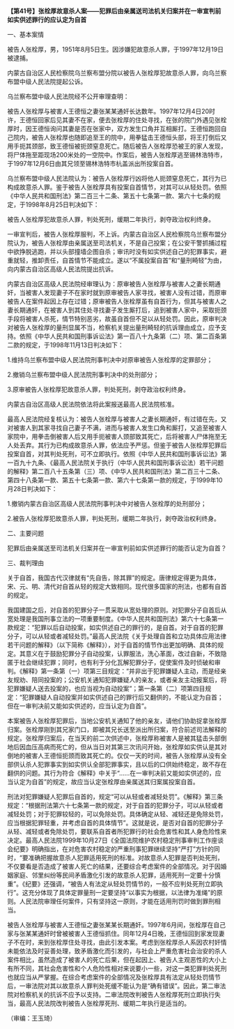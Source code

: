 **【第41号】张栓厚故意杀人案——犯罪后由亲属送司法机关归案并在一审宣判前如实供述罪行的应认定为自首**

一、基本案情

被告人张栓厚，男，1951年8月5日生。因涉嫌犯故意杀人罪，于1997年12月19日被逮捕。

内蒙古自治区人民检察院乌兰察布盟分院以被告人张栓厚犯故意杀人罪，向乌兰察布盟中级人民法院提起公诉。

乌兰察布盟中级人民法院经不公开审理查明：

被告人张栓厚与被害人王德恒之妻张某某通奸长达数年。1997年12月4日20时许，王德恒回家后见其妻不在家，便去张栓厚的住处寻找，在张的院门外遇见张栓厚时，因王德恒询问其妻是否在张家中，双方发生口角并互相厮打。王德恒跑回自己院内，被告人张栓厚也随即追至王的院中，用拳猛击王德恒头部，将王打倒后又用手扼其颈部，致王德恒被扼颈窒息死亡。随后被告人张栓厚恐被王的家人发现，将尸体拖至距现场200米处的一空院中。作案后，被告人张栓厚逃至锡林浩特市，于1997年12月6日由其兄领至锡林浩特市杭盖派出所投案自首。

乌兰察布盟中级人民法院认为：被告人张栓厚行凶将他人扼颈窒息死亡，其行为已构成故意杀人罪。鉴于被告人张栓厚具有投案自首情节，对其可以从轻处罚。依照《中华人民共和国刑法》第二百三十二条、第五十七条第一款、第六十七条的规定，于1998年8月25日判决如下：

被告人张栓厚犯故意杀人罪，判处死刑，缓期二年执行，剥夺政治权利终身。

一审宣判后，被告人张栓厚服判，不上诉。内蒙古自治区人民检察院乌兰察布盟分院认为，被告人张栓厚由亲属送至司法机关，不是自己投案；在公安干警抓捕过程中欲挣脱逃跑，并以头部撞墙企图自杀；审讯时没有如实供述自己的犯罪事实，避重就轻，推卸责任，自首情节不能成立。遂以“不属投案自首”和“量刑畸轻”为由，向内蒙古自治区高级人民法院提出抗诉。

内蒙古自治区高级人民法院经审理认为：原审被告人张栓厚与被害人之妻长期通奸，当被害人发现妻子不在家时就到原审被告人家寻找，被害人没有过错，而原审被告人在案件起因上存在过错；原审被告人张栓厚虽有自首行为，但其与被害人之妻长期通奸，在被害人到其住处寻找妻子发生厮打后，追到被害人家中，采取扼颈手段将被害人杀死，情节特别恶劣，故虽自首但不足以从轻处罚。因此，原审判决对被告人张栓厚的量刑显属不当，检察机关提出量刑畸轻的抗诉理由成立，应予支持。依照《中华人民共和国刑事诉讼法》第一百八十九条第（二）项、第二百条第二款的规定，于1998年11月13日判决如下：

1.维持乌兰察布盟中级人民法院刑事判决中对原审被告人张栓厚的定罪部分；

2.撤销乌兰察布盟中级人民法院刑事判决中的处刑部分；

3.原审被告人张栓厚犯故意杀人罪，判处死刑，剥夺政治权利终身。

内蒙古自治区高级人民法院依法将此案报送最高人民法院核准。

最高人民法院经复核认为：被告人张栓厚与被害人之妻长期通奸，有过错在先，又对被害人到其家寻找自己妻子不满，进而与被害人发生口角和厮打，又追至被害人家院中，用拳击倒被害人后又用手扼被害人颈部致其死亡，后将被害人尸体拖至无人处丢弃。其行为已构成故意杀人罪，依法应予严惩。但鉴于被告人张栓厚犯罪后投案自首，对其判处死刑，可不立即执行。依照《中华人民共和国刑事诉讼法》第一百九十九条、《最高人民法院关于执行（中华人民共和国刑事诉讼法）若干问题的解释》第二百八十五条第（三）项、《中华人民共和国刑法》第二百三十二条、第四十八条第一款、第五十七条第一款、第六十七条第一款的规定，于1999年10月28日判决如下：

1.撤销内蒙古自治区高级人民法院刑事判决中对被告人张栓厚的处刑部分；

2.被告人张栓厚犯故意杀人罪，判处死刑，缓期二年执行，剥夺政治权利终身。

二、主要问题

犯罪后由亲属送至司法机关归案并在一审宣判前如实供述罪行的能否认定为自首？

三、裁判理由

关于自首，我国古代汉律就有“先自告，除其罪”的规定。唐律规定得更为具体，宋、元、明、清代对自首从轻的规定大致相同。现代很多国家的刑法，也都有自首的规定。

我国建国之后，对自首的犯罪分子一贯采取从宽处理的原则。对犯罪分子自首后从宽处理是我国刑事立法的一项重要制度。《中华人民共和国刑法》第六十七条第一款规定：“犯罪以后自动投案，如实供述自己的罪行的，是自首。对于自首的犯罪分子，可以从轻或者减轻处罚。”最高人民法院《关于处理自首和立功具体应用法律若干问题的解释》（以下简称《解释》），对于自首的情节作出更加明确、具体的规定。其意义在于鼓励犯罪分子自动投案，认罪服法，洗心革面，改过自新，不致隐匿于社会继续犯罪；同时，也有利于分化瓦解犯罪分子，促使案件及时侦破和审判。《解释》第一条第（一）项第三目规定：“并非出于犯罪嫌疑人主动，而是经亲友规劝、陪同投案的；公安机关通知犯罪嫌疑人的亲友，或者亲友主动报案后，将犯罪嫌疑人送去投案的，也应当视为自动投案”；第一条第（二）项第四目规定：“犯罪嫌疑人自动投案并如实供述自己的罪行后又翻供的，不能认定为自首；但在一审判决前又能如实供述的，应当认定为自首”。

本案被告人张栓厚犯罪后，当地公安机关通知了他的亲友，请他们协助捉拿张栓厚归案。张栓厚刚到其兄家门口，即被其兄长送至派出所归案，符合前述司法解释的规定。张栓厚归案后，在当天的前二次供述中，张栓厚称被害人是被其猛击头部倒地后因血压高病而死亡的，但从当日对其第三次讯问开始，张栓厚如实供认是其对倒地的被害人王德恒扼颈而致其死亡的。仅仅一天的时间，被告人张栓厚从没有全部供认杀人犯罪事实到如实供认全部犯罪事实，且以后的口供始终稳定，故不存在翻供的问题。其行为符合《解释》中关于“……在一审判决前又能如实供述的，应当认定为自首”的规定，故应当认定张栓厚由亲属送其归案属投案自首。

刑法对犯罪嫌疑人犯罪后自首的，规定“可以从轻或者减轻处罚”。《解释》第三条规定：“根据刑法第六十七条第一款的规定，对于自首的犯罪分子，可以从轻或者减轻处罚；对于犯罪较轻的，可以免除处罚。具体确定从轻、减轻还是免除处罚，应当根据犯罪轻重，并考虑自首的具体情节”。这就是说，是否对自首的犯罪分子从轻、减轻或者免除处罚，要联系自首者所犯罪行的社会危害性和其人身危险性来决定。最高人民法院1999年10月27日《全国法院维护农村稳定刑事审判工作座谈会纪要》明确指出，在对危害农村稳定的严重刑事犯罪继续坚持“严打”方针的同时，“要准确把握故意杀人犯罪适用死刑的标准。对故意杀人犯罪是否判处死刑，不仅要看是否造成了被害人死亡的结果，还要综合考虑案件的全部情况。对于因婚姻家庭、邻里纠纷等民间矛盾激化引发的故意杀人犯罪，适用死刑一定要十分慎重”。《纪要》还强调，“被告人有法定从轻处罚情节的，一般不应判处死刑立即执行”。这充分体现了具体定罪量刑一定要坚持“以事实为根据，以法律为准绳”的原则。人民法院审理任何案件，只有坚持这一原则，才能在适用刑罚时做到罪刑相当。

被告人张栓厚与被害人王德恒之妻张某某长期通奸。1997年6月间，张栓厚在自己家与张某某通奸时曾被被害人王德恒抓住。同年12月4日晚，王德恒回到家发现妻子不在时，来到张栓厚住处寻找，由此引发本案。考虑到张栓厚杀人系因农村奸情未能依法及时妥善处理，致矛盾激化而引发的，与社会上严重危害社会治安的杀人案件相比，虽然造成了被害人的死亡后果，但在起因上、被告人主观恶性的大小上有所不同，其社会危害性和个人危险性相对来说要小一些，对这一类犯罪判处死刑也就应当从严掌握。在综合考虑案件的全部情况及张栓厚具有法定从轻处罚情节后，一审法院对其以故意杀人罪判处死缓不能认为是“确有错误”。因此，第二审法院对检察机关的抗诉不应予以支持。二审法院改判被告人张栓厚死刑立即执行失当，最高人民法院改判被告人张栓厚死刑、缓期二年执行是适当的。

（审编：王玉琦）